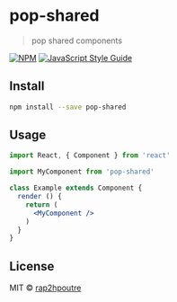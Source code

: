 # pop-shared

> pop shared components

[![NPM](https://img.shields.io/npm/v/pop-shared.svg)](https://www.npmjs.com/package/pop-shared) [![JavaScript Style Guide](https://img.shields.io/badge/code_style-standard-brightgreen.svg)](https://standardjs.com)

## Install

```bash
npm install --save pop-shared
```

## Usage

```jsx
import React, { Component } from 'react'

import MyComponent from 'pop-shared'

class Example extends Component {
  render () {
    return (
      <MyComponent />
    )
  }
}
```

## License

MIT © [rap2hpoutre](https://github.com/rap2hpoutre)
